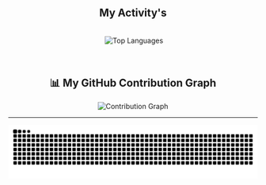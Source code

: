 <h2 align="center">My Activity's</h2>

<br>
<div align="center">
  <img src="https://github-readme-stats.vercel.app/api?username=Abroorizno&show_icons=true&theme=radical&count_private=true" width="49%" alt=""/>
  <img src="https://github-readme-stats.vercel.app/api/top-langs/?username=Abroorizno&layout=compact&theme=radical" width="37%" alt="Top Languages"/>
</div>

<br>
<br>
<h2 align="center">📊 My GitHub Contribution Graph</h2>

<div align="center">
  <img src="https://github-readme-activity-graph.vercel.app/graph?username=Abroorizno&theme=react-dark&hide_border=true&area=true" alt="Contribution Graph" />
</div>

---

<div align="center">
<picture>
  <source media="(prefers-color-scheme: dark)" srcset="https://raw.githubusercontent.com/tobiasmeyhoefer/tobiasmeyhoefer/output/github-snake-dark.svg" />
  <source media="(prefers-color-scheme: light)" srcset="https://raw.githubusercontent.com/tobiasmeyhoefer/tobiasmeyhoefer/output/github-snake.svg" />
  <img src="https://raw.githubusercontent.com/Abroorizno/Abroorizno/output/github-contribution-grid-snake.svg" />
</picture>
</div>

<!---
Abroorizno/Abroorizno is a ✨ special ✨ repository because its `README.md` (this file) appears on your GitHub profile.
You can click the Preview link to take a look at your changes.
--->
